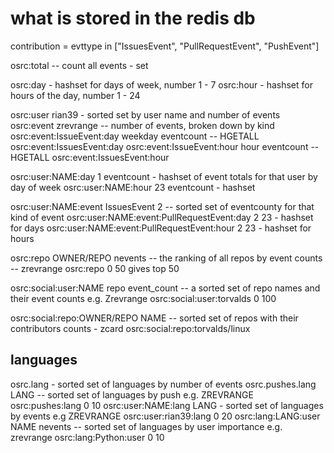 # what is stored in the redis db
contribution = evttype in ["IssuesEvent", "PullRequestEvent",
                                           "PushEvent"]

osrc:total -- count all events - set

osrc:day - hashset for days of week, number 1 - 7
osrc:hour - hashset for hours of the day, number 1 - 24

osrc:user rian39  - sorted set by user name and number of events
osrc:event  zrevrange  -- number of events, broken down by kind
osrc:event:IssueEvent:day weekday eventcount -- HGETALL osrc:event:IssuesEvent:day
osrc:event:IssueEvent:hour hour  eventcount -- HGETALL osrc:event:IssuesEvent:hour

osrc:user:NAME:day 1 eventcount      - hashset of event totals for that user by day of week
osrc:user:NAME:hour 23 eventcount      - hashset
                
osrc:user:NAME:event IssuesEvent 2 -- sorted set of eventcounty for that kind of event
osrc:user:NAME:event:PullRequestEvent:day 2 23  - hashset for days
osrc:user:NAME:event:PullRequestEvent:hour 2 23  - hashset for hours

osrc:repo OWNER/REPO nevents -- the ranking of all repos by event counts -- zrevrange osrc:repo 0 50 gives top 50

osrc:social:user:NAME repo event_count -- a sorted set of repo names and their event counts
	e.g.  Zrevrange osrc:social:user:torvalds 0 100

osrc:social:repo:OWNER/REPO NAME -- sorted set of repos with their contributors counts - zcard osrc:social:repo:torvalds/linux

## languages
osrc.lang  - sorted set of languages by number of events
osrc.pushes.lang LANG -- sorted set of languages by push  e.g. ZREVRANGE osrc:pushes:lang 0 10
osrc:user:NAME:lang LANG - sorted set of languages by events e.g ZREVRANGE osrc:user:rian39:lang 0 20
osrc:lang:LANG:user NAME nevents -- sorted set of languages by user importance e.g. zrevrange osrc:lang:Python:user  0 10
                       
                       